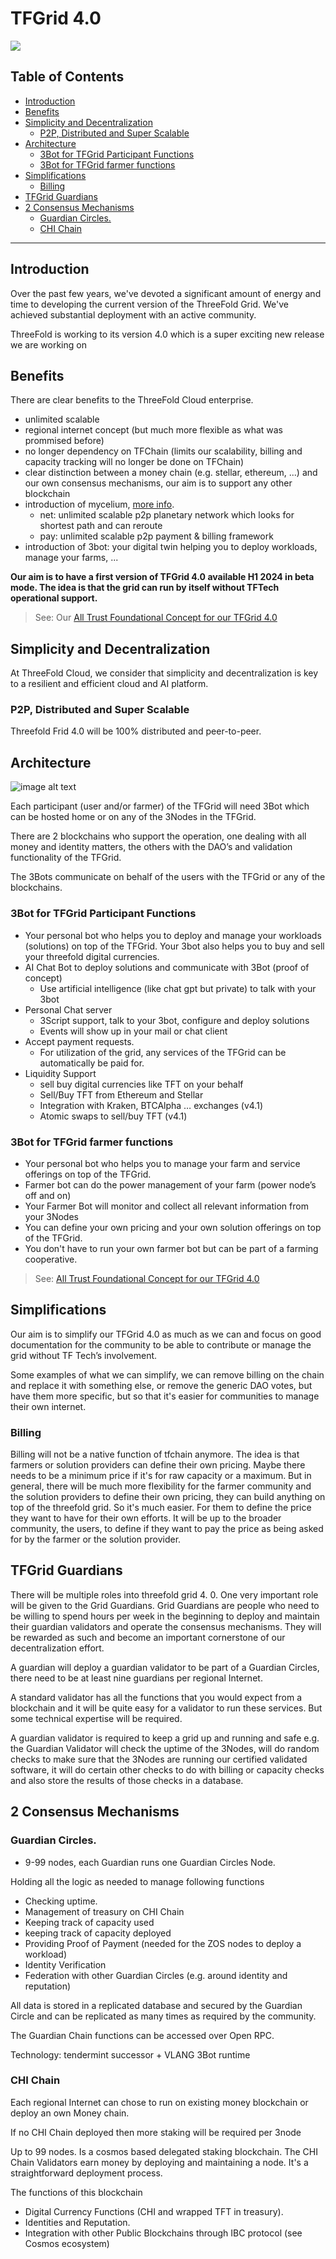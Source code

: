 <h1> TFGrid 4.0 </h1>

![](img/tfgrid4.png)

<h2>Table of Contents</h2>

- [Introduction](#introduction)
- [Benefits](#benefits)
- [Simplicity and Decentralization](#simplicity-and-decentralization)
  - [P2P, Distributed and Super Scalable](#p2p-distributed-and-super-scalable)
- [Architecture](#architecture)
  - [3Bot for TFGrid Participant Functions](#3bot-for-tfgrid-participant-functions)
  - [3Bot for TFGrid farmer functions](#3bot-for-tfgrid-farmer-functions)
- [Simplifications](#simplifications)
  - [Billing](#billing)
- [TFGrid Guardians](#tfgrid-guardians)
- [2 Consensus Mechanisms](#2-consensus-mechanisms)
  - [Guardian Circles.](#guardian-circles)
  - [CHI Chain](#chi-chain)
***

## Introduction

Over the past few years, we've devoted a significant amount of energy and time to developing the current version of the ThreeFold Grid. We've achieved substantial deployment with an active community.

ThreeFold is working to its version 4.0 which is a super exciting new release we are working on

## Benefits

There are clear benefits to the ThreeFold Cloud enterprise.

- unlimited scalable
- regional internet concept (but much more flexible as what was prommised before)
- no longer dependency on TFChain (limits our scalability, billing and capacity tracking will no longer be done on TFChain)
- clear distinction between a money chain (e.g. stellar, ethereum, ...) and our own consensus mechanisms, our aim is to support any other blockchain
- introduction of mycelium, [more info](../../mycelium/mycelium.md).
    - net: unlimited scalable p2p planetary network which looks for shortest path and can reroute
    - pay: unlimited scalable p2p payment & billing framework
- introduction of 3bot: your digital twin helping you to deploy workloads, manage your farms, ...

**Our aim is to have a first version of TFGrid 4.0 available H1 2024 in beta mode. The idea is that the grid can run by itself without TFTech operational support.**

> See: Our [All Trust Foundational Concept for our TFGrid 4.0](alltrust.md)

## Simplicity and Decentralization

At ThreeFold Cloud, we consider that simplicity and decentralization is key to a resilient and efficient cloud and AI platform.

### P2P, Distributed and Super Scalable

Threefold Frid 4.0 will be 100% distributed and peer-to-peer.

## Architecture

![image alt text](img/40_1.png)

Each participant (user and/or farmer) of the TFGrid will need  3Bot which can be hosted home or on any of the 3Nodes in the TFGrid. 

There are 2 blockchains who support the operation, one dealing with all money and identity matters, the others with the DAO’s and validation functionality of the TFGrid.

The 3Bots communicate on behalf of the users with the TFGrid or any of the blockchains.

### 3Bot for TFGrid Participant Functions  

* Your personal bot who helps you to deploy and manage your workloads (solutions) on top of the TFGrid. Your 3bot also helps you to buy and sell your threefold digital currencies.
* AI Chat Bot to deploy solutions and communicate with 3Bot (proof of concept)
    * Use artificial intelligence (like chat gpt but private) to talk with your 3bot
* Personal Chat server 
    * 3Script support, talk to your 3bot, configure and deploy solutions
    * Events will show up in your mail or chat client
* Accept payment requests.
    * For utilization of the grid, any services of the TFGrid can be automatically be paid for.
* Liquidity Support
    * sell buy digital currencies like TFT on your behalf
    * Sell/Buy TFT from Ethereum and Stellar
    * Integration with Kraken, BTCAlpha … exchanges (v4.1)
    * Atomic swaps to sell/buy TFT (v4.1)

### 3Bot for TFGrid farmer functions  

* Your personal bot who helps you to manage your farm and service offerings on top of the TFGrid.
* Farmer bot can do the power management of your farm (power node’s off and on)
* Your Farmer Bot will monitor and collect all relevant information from your 3Nodes 
* You can define your own pricing and your own solution offerings on top of the TFGrid.
* You don't have to run your own farmer bot but can be part of a farming cooperative.

> See: [All Trust Foundational Concept for our TFGrid 4.0](alltrust.md)

## Simplifications

Our aim is to simplify our TFGrid 4.0 as much as we can and focus on good documentation for the community to be able to contribute or manage the grid without TF Tech’s involvement.

Some examples of what we can simplify, we can remove billing on the chain and replace it with something else, or remove the generic DAO votes, but have them more specific, but so that it's easier for communities to manage their own internet.

### Billing

Billing will not be a native function of tfchain anymore. The idea is that farmers or solution providers can define their own pricing. Maybe there needs to be a minimum price if it's for raw capacity or a maximum. But in general, there will be much more flexibility for the farmer community and the solution providers to define their own pricing, they can build anything on top of the threefold grid. So it's much easier. For them to define the price they want to have for their own efforts. It will be up to the broader community, the users, to define if they want to pay the price as being asked for by the farmer or the solution provider.

## TFGrid Guardians

There will be multiple roles into threefold grid 4. 0. One very important role will be given to the Grid Guardians. Grid Guardians are people who need to be willing to spend hours per week in the beginning to deploy and maintain their guardian validators and operate the consensus mechanisms. They will be rewarded as such and become an important cornerstone of our decentralization effort.

A guardian will deploy a guardian validator to be part of a Guardian Circles, there need to be at least nine guardians per regional Internet. 

A standard validator has all the functions that you would expect from a blockchain and it will be quite easy for a validator to run these services. But some technical expertise will be required. 

A guardian validator is required to keep a grid up and running and safe e.g. the Guardian Validator will check the uptime of the 3Nodes, will do random checks to make sure that the 3Nodes are running our certified validated software, it will do certain other checks to do with billing or capacity checks and also store the results of those checks in a database. 

## 2 Consensus Mechanisms

### Guardian Circles. 

* 9-99 nodes, each Guardian runs one Guardian Circles Node.

Holding all the logic as needed to manage following functions

* Checking uptime. 
* Management of treasury on CHI Chain
* Keeping track of capacity used 
* keeping track of capacity deployed  
* Providing Proof of Payment (needed for the ZOS nodes to deploy a workload)
* Identity Verification
* Federation with other Guardian Circles (e.g. around identity and reputation)

All data is stored in a replicated database and secured by the Guardian Circle and can be replicated as many times as required by the community.

The Guardian Chain functions can be accessed over Open RPC.

Technology: tendermint successor + VLANG 3Bot runtime


### CHI Chain

Each regional Internet can chose to run on existing money blockchain or deploy an own Money chain.

If no CHI Chain deployed then more staking will be required per 3node 

Up to 99 nodes. Is a cosmos based delegated staking blockchain. The CHI Chain Validators earn money by deploying and maintaining a node. It's a straightforward deployment process. 

The functions of this blockchain 

* Digital Currency Functions (CHI and wrapped TFT in treasury).  
* Identities and Reputation. 
* Integration with other Public Blockchains through IBC protocol (see Cosmos ecosystem)
